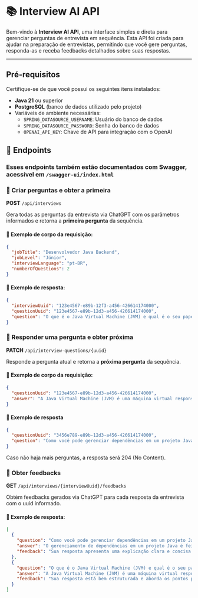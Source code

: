 # 📚 Interview AI API

Bem-vindo à **Interview AI API**, uma interface simples e 
direta para gerenciar perguntas de entrevista em sequência. 
Esta API foi criada para ajudar na preparação de entrevistas, permitindo que você
gere perguntas, responda-as e receba feedbacks detalhados sobre suas respostas.

---

## Pré-requisitos
Certifique-se de que você possui os seguintes itens instalados:
- **Java 21** ou superior
- **PostgreSQL** (banco de dados utilizado pelo projeto)
- Variáveis de ambiente necessárias:
    - `SPRING_DATASOURCE_USERNAME`: Usuário do banco de dados
    - `SPRING_DATASOURCE_PASSWORD`: Senha do banco de dados
    - `OPENAI_API_KEY`: Chave de API para integração com o OpenAI

## 🚀 Endpoints

### Esses endpoints também estão documentados com Swagger, acessível em `/swagger-ui/index.html`

### 📌 Criar perguntas e obter a primeira

**POST** `/api/interviews`

Gera todas as perguntas da entrevista via ChatGPT com os parâmetros informados e retorna a **primeira pergunta** da sequência.

#### 🔁 Exemplo de corpo da requisição:
```json
{
  "jobTitle": "Desenvolvedor Java Backend",
  "jobLevel": "Júnior",
  "interviewLanguage": "pt-BR",
  "numberOfQuestions": 2
}
```

#### 🔁 Exemplo de resposta:
```json
{
  "interviewUuid": "123e4567-e89b-12f3-a456-426614174000",
  "questionUuid": "123e4567-e89b-12d3-a456-426614174000",
  "question": "O que é o Java Virtual Machine (JVM) e qual é o seu papel na execução de aplicações Java?"
}
```

### 📌 Responder uma pergunta e obter próxima

**PATCH** `/api/interview-questions/{uuid}`

Responde a pergunta atual e retorna a **próxima pergunta** da sequência.

#### 🔁 Exemplo de corpo da requisição:
```json
{
  "questionUuid": "123e4567-e89b-12d3-a456-426614174000",
  "answer": "A Java Virtual Machine (JVM) é uma máquina virtual responsável por executar programas Java, atuando como uma camada intermediária entre o código compilado em bytecode e o sistema operacional. Quando um programa Java é compilado, ele não é convertido diretamente em código de máquina nativo, mas sim em bytecode, que é um formato intermediário interpretado ou compilado just-in-time pela JVM. O principal papel da JVM é proporcionar portabilidade, permitindo que o mesmo bytecode seja executado em qualquer sistema que possua uma implementação da JVM, além de gerenciar recursos como memória, threads e garbage collection, garantindo segurança, desempenho e independência de plataforma."
}
```

#### 🔁 Exemplo de resposta

```json
{
  "questionUuid": "3456e789-e89b-12d3-a456-426614174000",
  "question": "Como você pode gerenciar dependências em um projeto Java? Cite uma ferramenta que pode ser utilizada para isso."
}
```

Caso não haja mais perguntas, a resposta será 204 (No Content).

### 📌 Obter feedbacks

**GET** `/api/interviews/{interviewUuid}/feedbacks`

Obtém feedbacks gerados via ChatGPT para cada resposta da entrevista com o uuid informado.

#### 🔁 Exemplo de resposta:
```json
[
  {
    "question": "Como você pode gerenciar dependências em um projeto Java? Cite uma ferramenta que pode ser utilizada para isso.",
    "answer": "O gerenciamento de dependências em um projeto Java é feito por meio da definição e controle das bibliotecas externas que o projeto necessita para funcionar corretamente, evitando conflitos de versões, facilitando atualizações e garantindo reprodutibilidade. Uma das ferramentas mais utilizadas para esse fim é o Maven, que permite declarar as dependências em um arquivo `pom.xml`, e automaticamente baixa, atualiza e organiza essas bibliotecas a partir de repositórios centralizados, além de oferecer suporte a ciclos de build, testes, empacotamento e outras fases do desenvolvimento.",
    "feedback": "Sua resposta apresenta uma explicação clara e concisa sobre o gerenciamento de dependências em projetos Java, abordando aspectos importantes como a definição e controle das bibliotecas, a prevenção de conflitos de versões e a importância da reprodutibilidade. A menção ao Maven como ferramenta principal é acertada, e você destaca corretamente suas funcionalidades, como a declaração de dependências no `pom.xml` e a automação de processos. Para aprimorar ainda mais sua resposta, você poderia incluir um exemplo prático de como declarar uma dependência no `pom.xml`, o que demonstraria um entendimento mais profundo e prático da ferramenta, além de enriquecer a resposta com detalhes que podem ser valorizados em uma entrevista."
  },
  {
    "question": "O que é o Java Virtual Machine (JVM) e qual é o seu papel na execução de aplicações Java?",
    "answer": "A Java Virtual Machine (JVM) é uma máquina virtual responsável por executar programas Java, atuando como uma camada intermediária entre o código compilado em bytecode e o sistema operacional. Quando um programa Java é compilado, ele não é convertido diretamente em código de máquina nativo, mas sim em bytecode, que é um formato intermediário interpretado ou compilado just-in-time pela JVM. O principal papel da JVM é proporcionar portabilidade, permitindo que o mesmo bytecode seja executado em qualquer sistema que possua uma implementação da JVM, além de gerenciar recursos como memória, threads e garbage collection, garantindo segurança, desempenho e independência de plataforma.",
    "feedback": "Sua resposta está bem estruturada e aborda os pontos principais sobre a Java Virtual Machine (JVM) de forma clara e concisa. Você explicou que a JVM atua como uma camada intermediária entre o bytecode e o sistema operacional, além de mencionar a importância da portabilidade e do gerenciamento de recursos. No entanto, seria interessante incluir um exemplo prático de como a JVM permite a execução de aplicativos em diferentes plataformas, ou mencionar brevemente as diferenças entre a interpretação e a compilação just-in-time, para enriquecer ainda mais sua resposta. No geral, mostrou um bom entendimento do tema, adequado para um nível júnior."
  }
]
```
